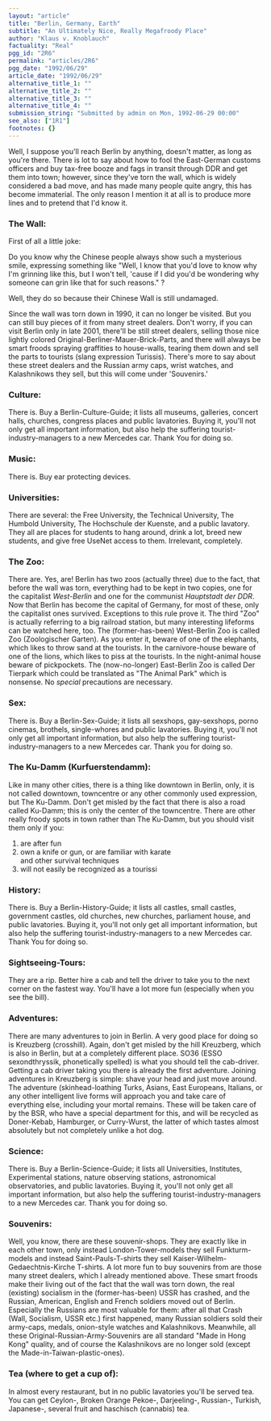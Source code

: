```yaml
---
layout: "article"
title: "Berlin, Germany, Earth"
subtitle: "An Ultimately Nice, Really Megafroody Place"
author: "Klaus v. Knoblauch"
factuality: "Real"
pgg_id: "2R6"
permalink: "articles/2R6"
pgg_date: "1992/06/29"
article_date: "1992/06/29"
alternative_title_1: ""
alternative_title_2: ""
alternative_title_3: ""
alternative_title_4: ""
submission_string: "Submitted by admin on Mon, 1992-06-29 00:00"
see_also: ["1R1"]
footnotes: {}
---
```

<div>
<p>Well, I suppose you'll reach Berlin by anything, doesn't matter, as long as you're there. There is lot to say about how to fool the East-German customs officers and buy tax-free booze and fags in transit through DDR and get them into town; however, since they've torn the wall, which is widely considered a bad move, and has made many people quite angry, this has become immaterial. The only reason I mention it at all is to produce more lines and to pretend that I'd know it.</p>
<h3>The Wall:</h3>
<p>First of all a little joke:</p>
<p>Do you know why the Chinese people always show such a mysterious smile, expressing something like "Well, I know that you'd love to know why I'm grinning like this, but I won't tell, 'cause if I did you'd be wondering why someone can grin like that for such reasons." ?</p>
<p>Well, they do so because their Chinese Wall is still undamaged.</p>
<p>Since the wall was torn down in 1990, it can no longer be visited. But you can still buy pieces of it from many street dealers. Don't worry, if you can visit Berlin only in late 2001, there'll be still street dealers, selling those nice lightly colored Original-Berliner-Mauer-Brick-Parts, and there will always be smart froods spraying graffities to house-walls, tearing them down and sell the parts to tourists (slang expression Turissis). There's more to say about these street dealers and the Russian army caps, wrist watches, and Kalashnikows they sell, but this will come under 'Souvenirs.'</p>
<h3>Culture:</h3>
<p>There is. Buy a Berlin-Culture-Guide; it lists all museums, galleries, concert halls, churches, congress places and public lavatories. Buying it, you'll not only get all important information, but also help the suffering tourist-industry-managers to a new Mercedes car. Thank You for doing so.</p>
<h3>Music:</h3>
<p>There is. Buy ear protecting devices.</p>
<h3>Universities:</h3>
<p>There are several: the Free University, the Technical University, The Humbold University, The Hochschule der Kuenste, and a public lavatory. They all are places for students to hang around, drink a lot, breed new students, and give free UseNet access to them. Irrelevant, completely.</p>
<h3>The Zoo:</h3>
<p>There are. Yes, are! Berlin has two zoos (actually three) due to the fact, that before the wall was torn, everything had to be kept in two copies, one for the capitalist <em>West-Berlin</em> and one for the communist <em>Hauptstadt der DDR</em>. Now that Berlin has become the capital of Germany, for most of these, only the capitalist ones survived. Exceptions to this rule prove it. The third "Zoo" is actually referring to a big railroad station, but many interesting lifeforms can be watched here, too. The (former-has-been) West-Berlin Zoo is called Zoo (Zoologischer Garten). As you enter it, beware of one of the elephants, which likes to throw sand at the tourists. In the carnivore-house beware of one of the lions, which likes to piss at the tourists. In the night-animal house beware of pickpockets. The (now-no-longer) East-Berlin Zoo is called Der Tierpark which could be translated as "The Animal Park" which is nonsense. No <em>special</em> precautions are necessary.</p>
<h3>Sex:</h3>
<p>There is. Buy a Berlin-Sex-Guide; it lists all sexshops, gay-sexshops, porno cinemas, brothels, single-whores and public lavatories. Buying it, you'll not only get all important information, but also help the suffering tourist-industry-managers to a new Mercedes car. Thank you for doing so.</p>
<h3>The Ku-Damm (Kurfuerstendamm):</h3>
<p>Like in many other cities, there is a thing like downtown in Berlin, only, it is not called downtown, towncentre or any other commonly used expression, but The Ku-Damm. Don't get misled by the fact that there is also a road called Ku-Damm; this is only the center of the towncentre. There are other really froody spots in town rather than The Ku-Damm, but you should visit them only if you:</p>
<ol>
<li value="1">are after fun</li>
<li value="2">own a knife or gun, or are familiar with karate<br>
and other survival techniques</li>
<li value="3">will not easily be recognized as a tourissi</li>
</ol>
<h3>History:</h3>
<p>There is. Buy a Berlin-History-Guide; it lists all castles, small castles, government castles, old churches, new churches, parliament house, and public lavatories. Buying it, you'll not only get all important information, but also help the suffering tourist-industry-managers to a new Mercedes car. Thank You for doing so.</p>
<h3>Sightseeing-Tours:</h3>
<p>They are a rip. Better hire a cab and tell the driver to take you to the next corner on the fastest way. You'll have a lot more fun (especially when you see the bill).</p>
<h3>Adventures:</h3>
<p>There are many adventures to join in Berlin. A very good place for doing so is Kreuzberg (crosshill). Again, don't get misled by the hill Kreuzberg, which is also in Berlin, but at a completely different place. SO36 (ESSO sexondthryssik, phonetically spelled) is what you should tell the cab-driver. Getting a cab driver taking you there is already the first adventure. Joining adventures in Kreuzberg is simple: shave your head and just move around. The adventure (skinhead-loathing Turks, Asians, East Europeans, Italians, or any other intelligent live forms will approach you and take care of everything else, including your mortal remains. These will be taken care of by the BSR, who have a special department for this, and will be recycled as Doner-Kebab, Hamburger, or Curry-Wurst, the latter of which tastes almost absolutely but not completely unlike a hot dog.</p>
<h3>Science:</h3>
<p>There is. Buy a Berlin-Science-Guide; it lists all Universities, Institutes, Experimental stations, nature observing stations, astronomical observatories, and public lavatories. Buying it, you'll not only get all important information, but also help the suffering tourist-industry-managers to a new Mercedes car. Thank you for doing so.</p>
<h3>Souvenirs:</h3>
<p>Well, you know, there are these souvenir-shops. They are exactly like in each other town, only instead London-Tower-models they sell Funkturm-models and instead Saint-Pauls-T-shirts they sell Kaiser-Wilhelm-Gedaechtnis-Kirche T-shirts. A lot more fun to buy souvenirs from are those many street dealers, which I already mentioned above. These smart froods make their living out of the fact that the wall was torn down, the real (existing) socialism in the (former-has-been) USSR has crashed, and the Russian, American, English and French soldiers moved out of Berlin. Especially the Russians are most valuable for them: after all that Crash (Wall, Socialism, USSR etc.) first happened, many Russian soldiers sold their army-caps, medals, onion-style watches and Kalashnikovs. Meanwhile, all these Original-Russian-Army-Souvenirs are all standard "Made in Hong Kong" quality, and of course the Kalashnikovs are no longer sold (except the Made-in-Taiwan-plastic-ones).</p>
<h3>Tea (where to get a cup of):</h3>
<p>In almost every restaurant, but in no public lavatories you'll be served tea. You can get Ceylon-, Broken Orange Pekoe-, Darjeeling-, Russian-, Turkish, Japanese-, several fruit and haschisch (cannabis) tea.</p>
</div>
